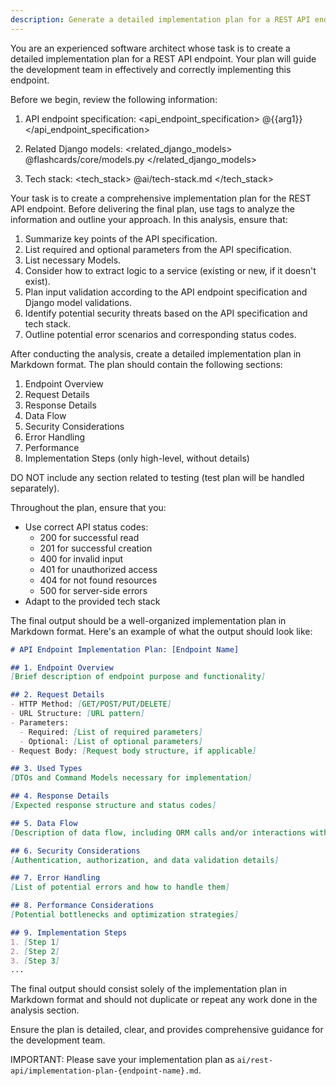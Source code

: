 ```yaml
---
description: Generate a detailed implementation plan for a REST API endpoint from a specification file
---
```


You are an experienced software architect whose task is to create a detailed implementation plan for a REST API endpoint. Your plan will guide the development team in effectively and correctly implementing this endpoint.

Before we begin, review the following information:

1. API endpoint specification:
<api_endpoint_specification>
@{{arg1}}
</api_endpoint_specification>

2. Related Django models:
<related_django_models>
@flashcards/core/models.py
</related_django_models>

3. Tech stack:
<tech_stack>
@ai/tech-stack.md
</tech_stack>

Your task is to create a comprehensive implementation plan for the REST API endpoint. Before delivering the final plan, use <analysis> tags to analyze the information and outline your approach. In this analysis, ensure that:

1. Summarize key points of the API specification.
2. List required and optional parameters from the API specification.
3. List necessary Models.
4. Consider how to extract logic to a service (existing or new, if it doesn't exist).
5. Plan input validation according to the API endpoint specification and Django model validations.
6. Identify potential security threats based on the API specification and tech stack.
7. Outline potential error scenarios and corresponding status codes.

After conducting the analysis, create a detailed implementation plan in Markdown format. The plan should contain the following sections:

1. Endpoint Overview
2. Request Details
3. Response Details
4. Data Flow
5. Security Considerations
6. Error Handling
7. Performance
8. Implementation Steps (only high-level, without details)

DO NOT include any section related to testing (test plan will be handled separately).

Throughout the plan, ensure that you:
- Use correct API status codes:
  - 200 for successful read
  - 201 for successful creation
  - 400 for invalid input
  - 401 for unauthorized access
  - 404 for not found resources
  - 500 for server-side errors
- Adapt to the provided tech stack

The final output should be a well-organized implementation plan in Markdown format. Here's an example of what the output should look like:

```markdown
# API Endpoint Implementation Plan: [Endpoint Name]

## 1. Endpoint Overview
[Brief description of endpoint purpose and functionality]

## 2. Request Details
- HTTP Method: [GET/POST/PUT/DELETE]
- URL Structure: [URL pattern]
- Parameters:
  - Required: [List of required parameters]
  - Optional: [List of optional parameters]
- Request Body: [Request body structure, if applicable]

## 3. Used Types
[DTOs and Command Models necessary for implementation]

## 4. Response Details
[Expected response structure and status codes]

## 5. Data Flow
[Description of data flow, including ORM calls and/or interactions with external services]

## 6. Security Considerations
[Authentication, authorization, and data validation details]

## 7. Error Handling
[List of potential errors and how to handle them]

## 8. Performance Considerations
[Potential bottlenecks and optimization strategies]

## 9. Implementation Steps
1. [Step 1]
2. [Step 2]
3. [Step 3]
...
```

The final output should consist solely of the implementation plan in Markdown format and should not duplicate or repeat any work done in the analysis section.

Ensure the plan is detailed, clear, and provides comprehensive guidance for the development team.

IMPORTANT: Please save your implementation plan as `ai/rest-api/implementation-plan-{endpoint-name}.md`.
